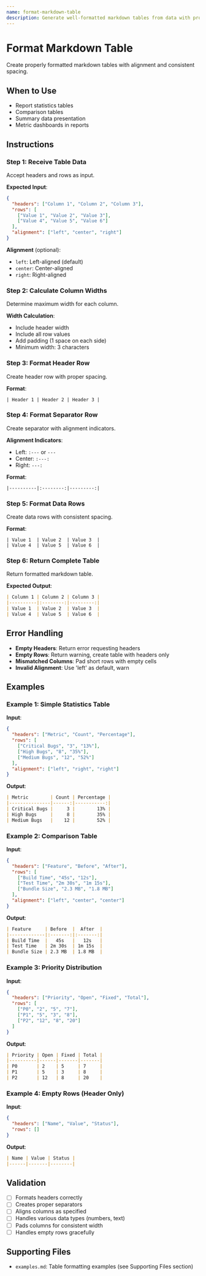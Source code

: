 ```yaml
---
name: format-markdown-table
description: Generate well-formatted markdown tables from data with proper alignment and spacing. Use for report statistics, comparison tables, or summary data presentation.
---
```


# Format Markdown Table

Create properly formatted markdown tables with alignment and consistent spacing.

## When to Use

- Report statistics tables
- Comparison tables
- Summary data presentation
- Metric dashboards in reports

## Instructions

### Step 1: Receive Table Data

Accept headers and rows as input.

**Expected Input**:
```json
{
  "headers": ["Column 1", "Column 2", "Column 3"],
  "rows": [
    ["Value 1", "Value 2", "Value 3"],
    ["Value 4", "Value 5", "Value 6"]
  ],
  "alignment": ["left", "center", "right"]
}
```

**Alignment** (optional):
- `left`: Left-aligned (default)
- `center`: Center-aligned
- `right`: Right-aligned

### Step 2: Calculate Column Widths

Determine maximum width for each column.

**Width Calculation**:
- Include header width
- Include all row values
- Add padding (1 space on each side)
- Minimum width: 3 characters

### Step 3: Format Header Row

Create header row with proper spacing.

**Format**:
```
| Header 1 | Header 2 | Header 3 |
```

### Step 4: Format Separator Row

Create separator with alignment indicators.

**Alignment Indicators**:
- Left: `:---` or `---`
- Center: `:---:`
- Right: `---:`

**Format**:
```
|----------|:--------:|---------:|
```

### Step 5: Format Data Rows

Create data rows with consistent spacing.

**Format**:
```
| Value 1  | Value 2  | Value 3  |
| Value 4  | Value 5  | Value 6  |
```

### Step 6: Return Complete Table

Return formatted markdown table.

**Expected Output**:
```markdown
| Column 1 | Column 2 | Column 3 |
|----------|:--------:|---------:|
| Value 1  | Value 2  | Value 3  |
| Value 4  | Value 5  | Value 6  |
```

## Error Handling

- **Empty Headers**: Return error requesting headers
- **Empty Rows**: Return warning, create table with headers only
- **Mismatched Columns**: Pad short rows with empty cells
- **Invalid Alignment**: Use 'left' as default, warn

## Examples

### Example 1: Simple Statistics Table

**Input**:
```json
{
  "headers": ["Metric", "Count", "Percentage"],
  "rows": [
    ["Critical Bugs", "3", "13%"],
    ["High Bugs", "8", "35%"],
    ["Medium Bugs", "12", "52%"]
  ],
  "alignment": ["left", "right", "right"]
}
```

**Output**:
```markdown
| Metric        | Count | Percentage |
|---------------|------:|-----------:|
| Critical Bugs |     3 |        13% |
| High Bugs     |     8 |        35% |
| Medium Bugs   |    12 |        52% |
```

### Example 2: Comparison Table

**Input**:
```json
{
  "headers": ["Feature", "Before", "After"],
  "rows": [
    ["Build Time", "45s", "12s"],
    ["Test Time", "2m 30s", "1m 15s"],
    ["Bundle Size", "2.3 MB", "1.8 MB"]
  ],
  "alignment": ["left", "center", "center"]
}
```

**Output**:
```markdown
| Feature     | Before  |  After  |
|-------------|:-------:|:-------:|
| Build Time  |   45s   |   12s   |
| Test Time   | 2m 30s  | 1m 15s  |
| Bundle Size | 2.3 MB  | 1.8 MB  |
```

### Example 3: Priority Distribution

**Input**:
```json
{
  "headers": ["Priority", "Open", "Fixed", "Total"],
  "rows": [
    ["P0", "2", "5", "7"],
    ["P1", "5", "3", "8"],
    ["P2", "12", "8", "20"]
  ]
}
```

**Output**:
```markdown
| Priority | Open | Fixed | Total |
|----------|------|-------|-------|
| P0       | 2    | 5     | 7     |
| P1       | 5    | 3     | 8     |
| P2       | 12   | 8     | 20    |
```

### Example 4: Empty Rows (Header Only)

**Input**:
```json
{
  "headers": ["Name", "Value", "Status"],
  "rows": []
}
```

**Output**:
```markdown
| Name | Value | Status |
|------|-------|--------|
```

## Validation

- [ ] Formats headers correctly
- [ ] Creates proper separators
- [ ] Aligns columns as specified
- [ ] Handles various data types (numbers, text)
- [ ] Pads columns for consistent width
- [ ] Handles empty rows gracefully

## Supporting Files

- `examples.md`: Table formatting examples (see Supporting Files section)
